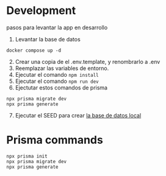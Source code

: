 # Development

pasos para levantar la app en desarrollo

1. Levantar la base de datos

```
docker compose up -d
```

2. Crear una copia de el .env.template, y renombrarlo a .env
3. Reemplazar las variables de entorno.
4. Ejecutar el comando `npm install`
5. Ejecutar el comando `npm run dev`
6. Ejectutar estos comandos de prisma

```
npx prisma migrate dev
npx prisma generate
```

7. Ejecutar el SEED para crear [la base de datos local](localhost:3000/api/seed)

# Prisma commands

```
npx prisma init
npx prisma migrate dev
npx prisma generate
```
